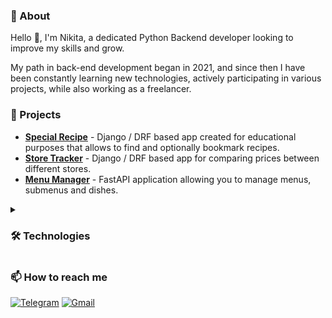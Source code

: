 ### 📃 About

Hello 👋, I'm Nikita, a dedicated Python Backend developer looking to improve my skills and grow.

My path in back-end development began in 2021, and since then I have been constantly learning new technologies, actively participating in various projects, while also working as a freelancer.

### 🎯 Projects

* **[Special Recipe](https://github.com/FCTL3314/SpecialRecipe)** - Django / DRF based app created for educational purposes that allows to find and optionally bookmark recipes.
* **[Store Tracker](https://github.com/FCTL3314/StoreTracker-Backend)** - Django / DRF based app for comparing prices between different stores.
* **[Menu Manager](https://github.com/FCTL3314/Ylab-Dishes)** - FastAPI application allowing you to manage menus, submenus and dishes.

<details><summary><h3>🛠️ Technologies</h3></summary>

* **Programming Languages:**
  * Python
  * Java Script / HTML / CSS
* **Frameworks / Libraries:**
  * Django / DRF
  * FastAPI
  * Celery
  * Bootstrap
* **Databases:**
  * PostgresSQL
  * Redis
  * RabbitMQ
* **Other:**
  * Docker
  * Linux
 
 </details>

### 📫 How to reach me

[![Telegram](https://img.shields.io/badge/Telegram-@f__c__t__l-29A0DC?style=flat-square&logo=telegram)](https://t.me/f_c_t_l)
[![Gmail](https://img.shields.io/badge/Gmail-solovev.nikita.05@gmail.com-EA4335?style=flat-square&logo=gmail)](mailto:solovev.nikita.05@gmail.com)
